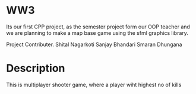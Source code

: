 <!-- @format -->

# WW3

Its our first CPP project, as the semester project form our
OOP teacher and we are planning to make a map base game using the
sfml graphics library.

Project Contributer.
Shital Nagarkoti
Sanjay Bhandari
Smaran Dhungana

# Description

This is multiplayer shooter game, where a player wiht highest
no of kills
